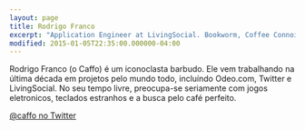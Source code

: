 ```yaml
---
layout: page
title: Rodrigo Franco
excerpt: "Application Engineer at LivingSocial. Bookworm, Coffee Connoisseur and Dungeon Crawler Aficionado. お宅."
modified: 2015-01-05T22:35:00.000000-04:00
---
```


Rodrigo Franco (o Caffo) é um iconoclasta barbudo. Ele vem trabalhando na última década em projetos pelo mundo todo, incluíndo Odeo.com, Twitter e LivingSocial. No seu tempo livre, preocupa-se seriamente com jogos eletronicos, teclados estranhos e a busca pelo café perfeito.

[@caffo no Twitter](https://twitter.com/caffo)